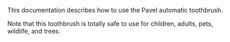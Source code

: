 This documentation describes how to use the Pavel automatic toothbrush.
 
Note that this toothbrush is totally safe to use for children, adults, pets, wildlife, and trees.
